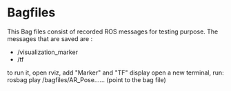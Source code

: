 Bagfiles 
===========

This Bag files consist of recorded ROS messages for testing purpose.
The messages that are saved are :
- /visualization_marker
- /tf

to run it,
open rviz, add "Marker" and "TF" display
open a new terminal, run:
rosbag play /bagfiles/AR_Pose...... (point to the bag file)
